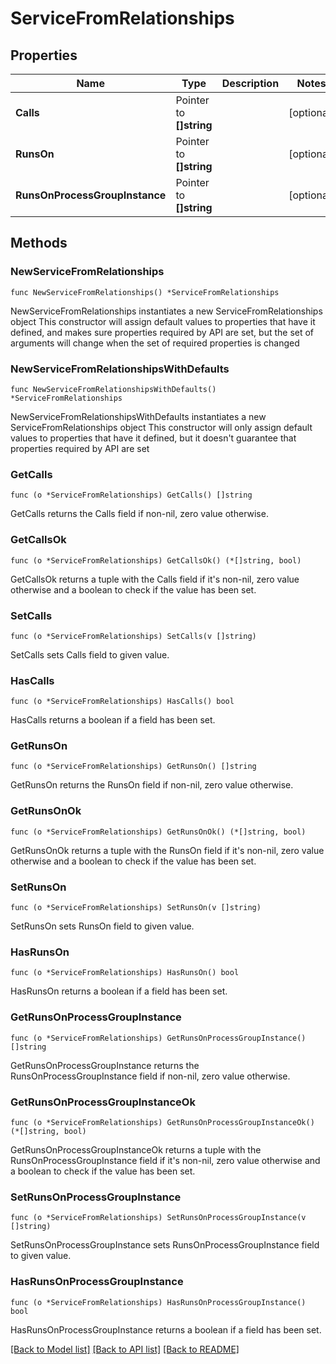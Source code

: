 # ServiceFromRelationships

## Properties

Name | Type | Description | Notes
------------ | ------------- | ------------- | -------------
**Calls** | Pointer to **[]string** |  | [optional] 
**RunsOn** | Pointer to **[]string** |  | [optional] 
**RunsOnProcessGroupInstance** | Pointer to **[]string** |  | [optional] 

## Methods

### NewServiceFromRelationships

`func NewServiceFromRelationships() *ServiceFromRelationships`

NewServiceFromRelationships instantiates a new ServiceFromRelationships object
This constructor will assign default values to properties that have it defined,
and makes sure properties required by API are set, but the set of arguments
will change when the set of required properties is changed

### NewServiceFromRelationshipsWithDefaults

`func NewServiceFromRelationshipsWithDefaults() *ServiceFromRelationships`

NewServiceFromRelationshipsWithDefaults instantiates a new ServiceFromRelationships object
This constructor will only assign default values to properties that have it defined,
but it doesn't guarantee that properties required by API are set

### GetCalls

`func (o *ServiceFromRelationships) GetCalls() []string`

GetCalls returns the Calls field if non-nil, zero value otherwise.

### GetCallsOk

`func (o *ServiceFromRelationships) GetCallsOk() (*[]string, bool)`

GetCallsOk returns a tuple with the Calls field if it's non-nil, zero value otherwise
and a boolean to check if the value has been set.

### SetCalls

`func (o *ServiceFromRelationships) SetCalls(v []string)`

SetCalls sets Calls field to given value.

### HasCalls

`func (o *ServiceFromRelationships) HasCalls() bool`

HasCalls returns a boolean if a field has been set.

### GetRunsOn

`func (o *ServiceFromRelationships) GetRunsOn() []string`

GetRunsOn returns the RunsOn field if non-nil, zero value otherwise.

### GetRunsOnOk

`func (o *ServiceFromRelationships) GetRunsOnOk() (*[]string, bool)`

GetRunsOnOk returns a tuple with the RunsOn field if it's non-nil, zero value otherwise
and a boolean to check if the value has been set.

### SetRunsOn

`func (o *ServiceFromRelationships) SetRunsOn(v []string)`

SetRunsOn sets RunsOn field to given value.

### HasRunsOn

`func (o *ServiceFromRelationships) HasRunsOn() bool`

HasRunsOn returns a boolean if a field has been set.

### GetRunsOnProcessGroupInstance

`func (o *ServiceFromRelationships) GetRunsOnProcessGroupInstance() []string`

GetRunsOnProcessGroupInstance returns the RunsOnProcessGroupInstance field if non-nil, zero value otherwise.

### GetRunsOnProcessGroupInstanceOk

`func (o *ServiceFromRelationships) GetRunsOnProcessGroupInstanceOk() (*[]string, bool)`

GetRunsOnProcessGroupInstanceOk returns a tuple with the RunsOnProcessGroupInstance field if it's non-nil, zero value otherwise
and a boolean to check if the value has been set.

### SetRunsOnProcessGroupInstance

`func (o *ServiceFromRelationships) SetRunsOnProcessGroupInstance(v []string)`

SetRunsOnProcessGroupInstance sets RunsOnProcessGroupInstance field to given value.

### HasRunsOnProcessGroupInstance

`func (o *ServiceFromRelationships) HasRunsOnProcessGroupInstance() bool`

HasRunsOnProcessGroupInstance returns a boolean if a field has been set.


[[Back to Model list]](../README.md#documentation-for-models) [[Back to API list]](../README.md#documentation-for-api-endpoints) [[Back to README]](../README.md)


